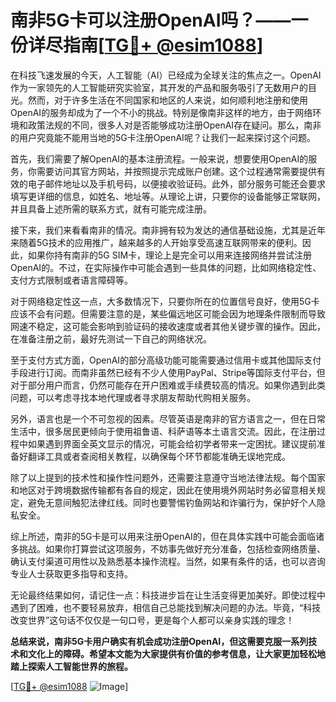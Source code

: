 # 南非5G卡可以注册OpenAI吗？——一份详尽指南[[TG💪+ @esim1088](https://t.me/s/esim1088)]

在科技飞速发展的今天，人工智能（AI）已经成为全球关注的焦点之一。OpenAI作为一家领先的人工智能研究实验室，其开发的产品和服务吸引了无数用户的目光。然而，对于许多生活在不同国家和地区的人来说，如何顺利地注册和使用OpenAI的服务却成为了一个不小的挑战。特别是像南非这样的地方，由于网络环境和政策法规的不同，很多人对是否能够成功注册OpenAI存在疑问。那么，南非的用户究竟能不能用当地的5G卡注册OpenAI呢？让我们一起来探讨这个问题。

首先，我们需要了解OpenAI的基本注册流程。一般来说，想要使用OpenAI的服务，你需要访问其官方网站，并按照提示完成账户创建。这个过程通常需要提供有效的电子邮件地址以及手机号码，以便接收验证码。此外，部分服务可能还会要求填写更详细的信息，如姓名、地址等。从理论上讲，只要你的设备能够正常联网，并且具备上述所需的联系方式，就有可能完成注册。

接下来，我们来看看南非的情况。南非拥有较为发达的通信基础设施，尤其是近年来随着5G技术的应用推广，越来越多的人开始享受高速互联网带来的便利。因此，如果你持有南非的5G SIM卡，理论上是完全可以用来连接网络并尝试注册OpenAI的。不过，在实际操作中可能会遇到一些具体的问题，比如网络稳定性、支付方式限制或者语言障碍等。

对于网络稳定性这一点，大多数情况下，只要你所在的位置信号良好，使用5G卡应该不会有问题。但需要注意的是，某些偏远地区可能会因为地理条件限制而导致网速不稳定，这可能会影响到验证码的接收速度或者其他关键步骤的操作。因此，在准备注册之前，最好先测试一下自己的网络状况。

至于支付方式方面，OpenAI的部分高级功能可能需要通过信用卡或其他国际支付手段进行订阅。而南非虽然已经有不少人使用PayPal、Stripe等国际支付平台，但对于部分用户而言，仍然可能存在开户困难或手续费较高的情况。如果你遇到此类问题，可以考虑寻找本地代理或者寻求朋友帮助代购相关服务。

另外，语言也是一个不可忽视的因素。尽管英语是南非的官方语言之一，但在日常生活中，很多居民更倾向于使用祖鲁语、科萨语等本土语言交流。因此，在注册过程中如果遇到界面全英文显示的情况，可能会给初学者带来一定困扰。建议提前准备好翻译工具或者查阅相关教程，以确保每个环节都能准确无误地完成。

除了以上提到的技术性和操作性问题外，还需要注意遵守当地法律法规。每个国家和地区对于跨境数据传输都有各自的规定，因此在使用境外网站时务必留意相关规定，避免无意间触犯法律红线。同时也要警惕钓鱼网站和诈骗行为，保护好个人隐私安全。

综上所述，南非的5G卡是可以用来注册OpenAI的，但在具体实践中可能会面临诸多挑战。如果你打算尝试这项服务，不妨事先做好充分准备，包括检查网络质量、确认支付渠道可用性以及熟悉基本操作流程。当然，如果有条件的话，也可以咨询专业人士获取更多指导和支持。

无论最终结果如何，请记住一点：科技进步旨在让生活变得更加美好。即使过程中遇到了困难，也不要轻易放弃，相信自己总能找到解决问题的办法。毕竟，“科技改变世界”这句话不仅仅是一句口号，更是每个人都可以亲身实践的理念！

**总结来说，南非5G卡用户确实有机会成功注册OpenAI，但这需要克服一系列技术和文化上的障碍。希望本文能为大家提供有价值的参考信息，让大家更加轻松地踏上探索人工智能世界的旅程。**

[[TG💪+ @esim1088](https://t.me/s/esim1088) ![Image](https://i.postimg.cc/4NQfJmqS/Snipaste-2025-05-13-00-14-12.png)]